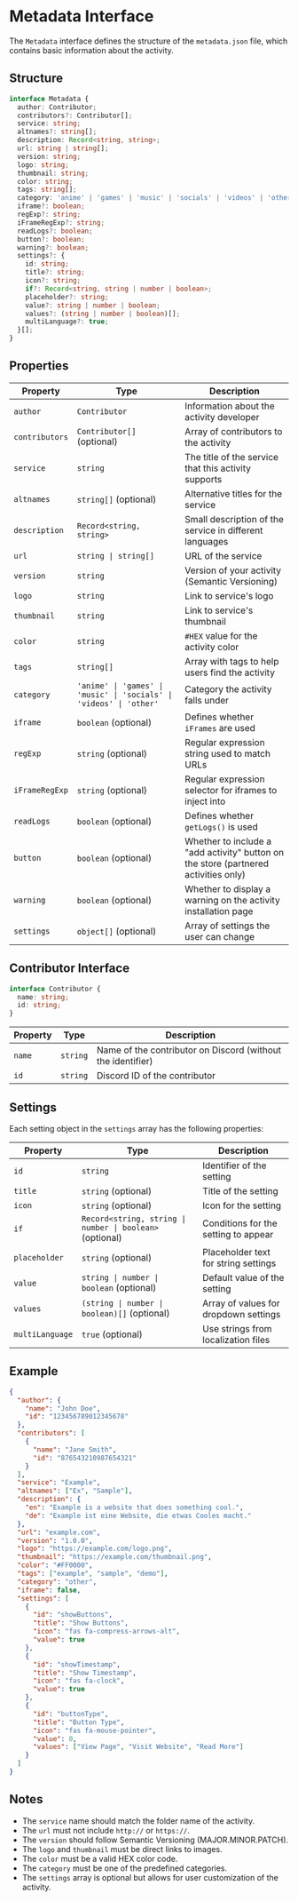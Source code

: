 # Metadata Interface

The `Metadata` interface defines the structure of the `metadata.json` file, which contains basic information about the activity.

## Structure

```typescript
interface Metadata {
  author: Contributor;
  contributors?: Contributor[];
  service: string;
  altnames?: string[];
  description: Record<string, string>;
  url: string | string[];
  version: string;
  logo: string;
  thumbnail: string;
  color: string;
  tags: string[];
  category: 'anime' | 'games' | 'music' | 'socials' | 'videos' | 'other';
  iframe?: boolean;
  regExp?: string;
  iFrameRegExp?: string;
  readLogs?: boolean;
  button?: boolean;
  warning?: boolean;
  settings?: {
    id: string;
    title?: string;
    icon?: string;
    if?: Record<string, string | number | boolean>;
    placeholder?: string;
    value?: string | number | boolean;
    values?: (string | number | boolean)[];
    multiLanguage?: true;
  }[];
}
```

## Properties

| Property | Type | Description |
|----------|------|-------------|
| `author` | `Contributor` | Information about the activity developer |
| `contributors` | `Contributor[]` (optional) | Array of contributors to the activity |
| `service` | `string` | The title of the service that this activity supports |
| `altnames` | `string[]` (optional) | Alternative titles for the service |
| `description` | `Record<string, string>` | Small description of the service in different languages |
| `url` | `string \| string[]` | URL of the service |
| `version` | `string` | Version of your activity (Semantic Versioning) |
| `logo` | `string` | Link to service's logo |
| `thumbnail` | `string` | Link to service's thumbnail |
| `color` | `string` | `#HEX` value for the activity color |
| `tags` | `string[]` | Array with tags to help users find the activity |
| `category` | `'anime' \| 'games' \| 'music' \| 'socials' \| 'videos' \| 'other'` | Category the activity falls under |
| `iframe` | `boolean` (optional) | Defines whether `iFrames` are used |
| `regExp` | `string` (optional) | Regular expression string used to match URLs |
| `iFrameRegExp` | `string` (optional) | Regular expression selector for iframes to inject into |
| `readLogs` | `boolean` (optional) | Defines whether `getLogs()` is used |
| `button` | `boolean` (optional) | Whether to include a "add activity" button on the store (partnered activities only) |
| `warning` | `boolean` (optional) | Whether to display a warning on the activity installation page |
| `settings` | `object[]` (optional) | Array of settings the user can change |

## Contributor Interface

```typescript
interface Contributor {
  name: string;
  id: string;
}
```

| Property | Type | Description |
|----------|------|-------------|
| `name` | `string` | Name of the contributor on Discord (without the identifier) |
| `id` | `string` | Discord ID of the contributor |

## Settings

Each setting object in the `settings` array has the following properties:

| Property | Type | Description |
|----------|------|-------------|
| `id` | `string` | Identifier of the setting |
| `title` | `string` (optional) | Title of the setting |
| `icon` | `string` (optional) | Icon for the setting |
| `if` | `Record<string, string \| number \| boolean>` (optional) | Conditions for the setting to appear |
| `placeholder` | `string` (optional) | Placeholder text for string settings |
| `value` | `string \| number \| boolean` (optional) | Default value of the setting |
| `values` | `(string \| number \| boolean)[]` (optional) | Array of values for dropdown settings |
| `multiLanguage` | `true` (optional) | Use strings from localization files |

## Example

```json
{
  "author": {
    "name": "John Doe",
    "id": "123456789012345678"
  },
  "contributors": [
    {
      "name": "Jane Smith",
      "id": "876543210987654321"
    }
  ],
  "service": "Example",
  "altnames": ["Ex", "Sample"],
  "description": {
    "en": "Example is a website that does something cool.",
    "de": "Example ist eine Website, die etwas Cooles macht."
  },
  "url": "example.com",
  "version": "1.0.0",
  "logo": "https://example.com/logo.png",
  "thumbnail": "https://example.com/thumbnail.png",
  "color": "#FF0000",
  "tags": ["example", "sample", "demo"],
  "category": "other",
  "iframe": false,
  "settings": [
    {
      "id": "showButtons",
      "title": "Show Buttons",
      "icon": "fas fa-compress-arrows-alt",
      "value": true
    },
    {
      "id": "showTimestamp",
      "title": "Show Timestamp",
      "icon": "fas fa-clock",
      "value": true
    },
    {
      "id": "buttonType",
      "title": "Button Type",
      "icon": "fas fa-mouse-pointer",
      "value": 0,
      "values": ["View Page", "Visit Website", "Read More"]
    }
  ]
}
```

## Notes

- The `service` name should match the folder name of the activity.
- The `url` must not include `http://` or `https://`.
- The `version` should follow Semantic Versioning (MAJOR.MINOR.PATCH).
- The `logo` and `thumbnail` must be direct links to images.
- The `color` must be a valid HEX color code.
- The `category` must be one of the predefined categories.
- The `settings` array is optional but allows for user customization of the activity.
